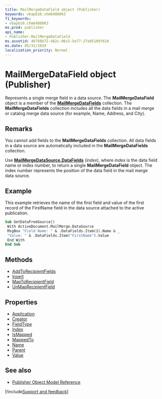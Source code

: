 ```yaml
---
title: MailMergeDataField object (Publisher)
keywords: vbapb10.chm6488063
f1_keywords:
- vbapb10.chm6488063
ms.prod: publisher
api_name:
- Publisher.MailMergeDataField
ms.assetid: 46768b72-482c-06c5-5e77-27a95109f610
ms.date: 05/31/2019
localization_priority: Normal
---
```



# MailMergeDataField object (Publisher)

Represents a single merge field in a data source. The **MailMergeDataField** object is a member of the **[MailMergeDataFields](Publisher.MailMergeDataFields.md)** collection. The **MailMergeDataFields** collection includes all the data fields in a mail merge or catalog merge data source (for example, Name, Address, and City).
 

## Remarks

You cannot add fields to the **MailMergeDataFields** collection. All data fields in a data source are automatically included in the **MailMergeDataFields** collection.
 
Use **[MailMergeDataSource.DataFields](Publisher.MailMergeDataSource.DataFields.md)** (_index_), where _index_ is the data field name or index number, to return a single **MailMergeDataField** object. The index number represents the position of the data field in the mail merge data source. 
 

## Example

This example retrieves the name of the first field and value of the first record of the FirstName field in the data source attached to the active publication.
 
```vb
Sub GetDataFromSource() 
 With ActiveDocument.MailMerge.DataSource 
 MsgBox "Field Name: " & .DataFields.Item(1).Name & _ 
 "Value: " & .DataFields.Item("FirstName").Value 
 End With 
End Sub
```


## Methods

- [AddToRecipientFields](Publisher.MailMergeDataField.AddToRecipientFields.md)
- [Insert](Publisher.MailMergeDataField.Insert.md)
- [MapToRecipientField](Publisher.MailMergeDataField.MapToRecipientField.md)
- [UnMapRecipientField](Publisher.MailMergeDataField.UnMapRecipientField.md)

## Properties

- [Application](Publisher.MailMergeDataField.Application.md)
- [Creator](Publisher.MailMergeDataField.Creator.md)
- [FieldType](Publisher.MailMergeDataField.FieldType.md)
- [Index](Publisher.MailMergeDataField.Index.md)
- [IsMapped](Publisher.MailMergeDataField.IsMapped.md)
- [MappedTo](Publisher.MailMergeDataField.MappedTo.md)
- [Name](Publisher.MailMergeDataField.Name.md)
- [Parent](Publisher.MailMergeDataField.Parent.md)
- [Value](Publisher.MailMergeDataField.Value.md)

## See also

- [Publisher Object Model Reference](overview/publisher/object-model.md)



[!include[Support and feedback](~/includes/feedback-boilerplate.md)]